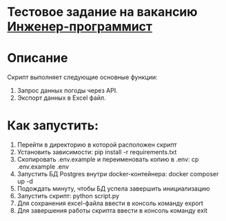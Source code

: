 # Тестовое задание на вакансию [Инженер-программист](https://hh.ru/vacancy/108241941?hhtmFrom=chat)

# Описание
Скрипт выполняет следующие основные функции:
1. Запрос данных погоды через API.
2. Экспорт данных в Excel файл.

# Как запустить:
1. Перейти в директорию в которой расположен скрипт
2. Установить зависимости: pip install -r requirements.txt
3. Скопировать .env.example и переименовать копию в .env: cp .env.example .env
4. Запустить БД Postgres внутри docker-контейнера: docker composer up -d
5. Подождать минуту, чтобы БД успела завершить инициализацию
6. Запустить скрипт: python script.py
7. Для сохранения excel-файла ввести в консоль команду export
8. Для завершения работы скрипта ввести в консоль команду exit